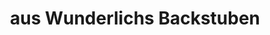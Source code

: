 ---
title: "aus Wunderlichs Backstuben"
url: /klingenthal/aus-wunderlichs-backstuben/
shop: Bäckerei
---